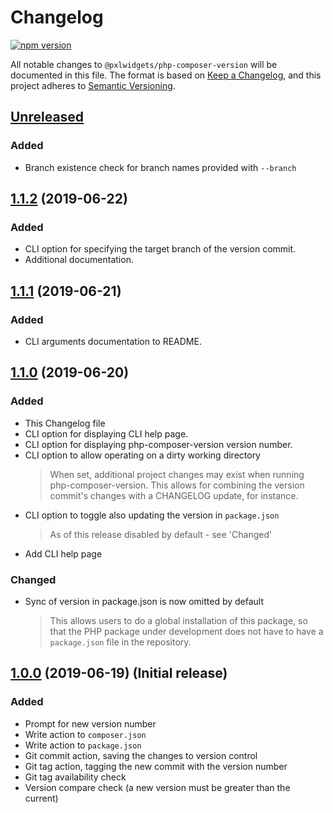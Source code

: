 
# Changelog
[![npm version](https://badge.fury.io/js/%40pxlwidgets%2Fphp-composer-version.svg)](https://badge.fury.io/js/%40pxlwidgets%2Fphp-composer-version)

All notable changes to `@pxlwidgets/php-composer-version` will be documented in this file. The format is based on [Keep a Changelog](https://keepachangelog.com/en/1.0.0/),
and this project adheres to [Semantic Versioning](https://semver.org/spec/v2.0.0.html).

## [Unreleased]

### Added
- Branch existence check for branch names provided with `--branch`

## [1.1.2] (2019-06-22)
### Added
- CLI option for specifying the target branch of the version commit.
- Additional documentation.

## [1.1.1] (2019-06-21)

### Added
- CLI arguments documentation to README.

## [1.1.0] (2019-06-20)

### Added
- This Changelog file  
- CLI option for displaying CLI help page. 
- CLI option for displaying php-composer-version version number. 
- CLI option to allow operating on a dirty working directory
    > When set, additional project changes may exist when running php-composer-version.
    This allows for combining the version commit's changes with a CHANGELOG update, for instance.  
- CLI option to toggle also updating the version in `package.json`
    > As of this release disabled by default - see 'Changed'
- Add CLI help page

### Changed
- Sync of version in package.json is now omitted by default
    > This allows users to do a global installation of this package, so that the PHP package 
under development does not have to have a `package.json` file in the repository.

## [1.0.0] (2019-06-19) (Initial release)

### Added
- Prompt for new version number
- Write action to `composer.json`
- Write action to `package.json`
- Git commit action, saving the changes to version control
- Git tag action, tagging the new commit with the version number
- Git tag availability check
- Version compare check (a new version must be greater than the current)

[Unreleased]: https://github.com/PXLWidgets/php-composer-version/compare/v1.1.2...HEAD
[1.1.2]: https://github.com/PXLWidgets/php-composer-version/compare/v1.1.1...v1.1.2
[1.1.1]: https://github.com/PXLWidgets/php-composer-version/compare/v1.1.0...v1.1.1
[1.1.0]: https://github.com/PXLWidgets/php-composer-version/compare/v1.0.0...v1.1.0
[1.0.0]: https://github.com/PXLWidgets/php-composer-version/tree/v1.0.0
